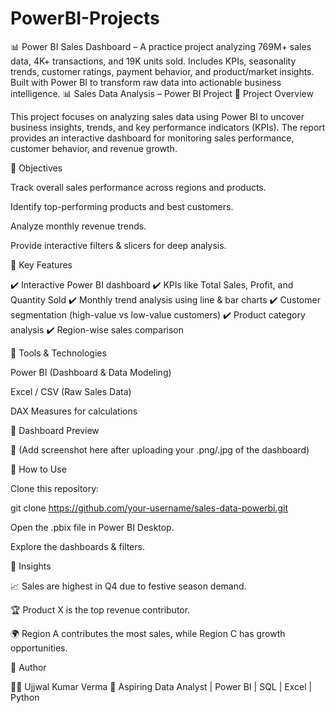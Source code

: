 # PowerBI-Projects
📊 Power BI Sales Dashboard – A practice project analyzing 769M+ sales data, 4K+ transactions, and 19K units sold.  Includes KPIs, seasonality trends, customer ratings, payment behavior, and product/market insights.  Built with Power BI to transform raw data into actionable business intelligence.
📊 Sales Data Analysis – Power BI Project
🔹 Project Overview

This project focuses on analyzing sales data using Power BI to uncover business insights, trends, and key performance indicators (KPIs).
The report provides an interactive dashboard for monitoring sales performance, customer behavior, and revenue growth.

🔹 Objectives

Track overall sales performance across regions and products.

Identify top-performing products and best customers.

Analyze monthly revenue trends.

Provide interactive filters & slicers for deep analysis.

🔹 Key Features

✔️ Interactive Power BI dashboard
✔️ KPIs like Total Sales, Profit, and Quantity Sold
✔️ Monthly trend analysis using line & bar charts
✔️ Customer segmentation (high-value vs low-value customers)
✔️ Product category analysis
✔️ Region-wise sales comparison

🔹 Tools & Technologies

Power BI (Dashboard & Data Modeling)

Excel / CSV (Raw Sales Data)

DAX Measures for calculations

🔹 Dashboard Preview

📌 (Add screenshot here after uploading your .png/.jpg of the dashboard)

🔹 How to Use

Clone this repository:

git clone https://github.com/your-username/sales-data-powerbi.git


Open the .pbix file in Power BI Desktop.

Explore the dashboards & filters.

🔹 Insights

📈 Sales are highest in Q4 due to festive season demand.

🏆 Product X is the top revenue contributor.

🌍 Region A contributes the most sales, while Region C has growth opportunities.

🔹 Author

👨‍💻 Ujjwal Kumar Verma
📌 Aspiring Data Analyst | Power BI | SQL | Excel | Python
